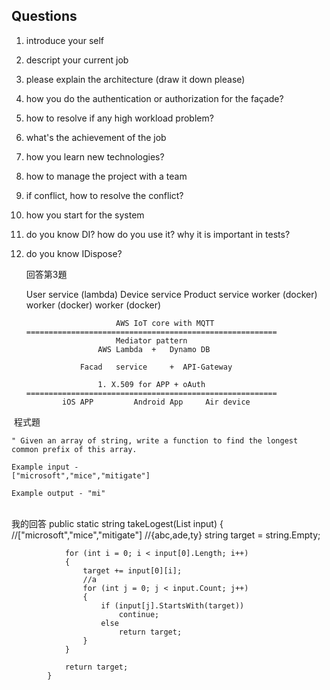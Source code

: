 ## Questions

1. introduce your self
2. descript your current job
3. please explain the architecture (draw it down please)
4. how you do the authentication or authorization for the façade?
5. how to resolve if any high workload problem?
6. what's the achievement of the job
7. how you learn new technologies?
8. how to manage the project with a team
9. if conflict, how to resolve the conflict?
10. how you start for the system
11. do you know DI? how do you use it? why it is important in tests?
12. do you know IDispose?


    回答第3題
    
    User service (lambda)	Device service 		Product service 
    	worker (docker)		worker (docker)		worker (docker)
    		
    						AWS IoT core with MQTT 
    	========================================================
    						Mediator pattern
    					AWS Lambda	+	Dynamo DB 
    					
    				Facad 	service		+  API-Gateway
    						
    					1. X.509 for APP + oAuth
    	========================================================
    			iOS APP 		Android App		Air device


​    程式題
​    

    " Given an array of string, write a function to find the longest common prefix of this array.
    
    Example input - 
    ["microsoft","mice","mitigate"]
    
    Example output - "mi"


​    
    我的回答
            public static  string takeLogest(List<string> input)
            {
                //["microsoft","mice","mitigate"]
                //{abc,ade,ty}
                string target = string.Empty;
        
                for (int i = 0; i < input[0].Length; i++)
                {
                    target += input[0][i];
                    //a
                    for (int j = 0; j < input.Count; j++)
                    {
                        if (input[j].StartsWith(target))
                            continue;
                        else
                            return target;
                    }
                }
                
                return target;
            }

